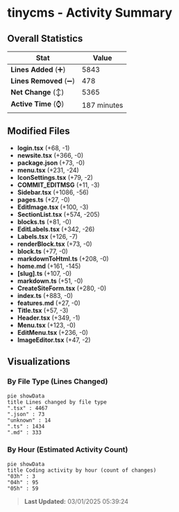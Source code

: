 # tinycms - Activity Summary 

## Overall Statistics

| Stat                   | Value                                                             |
| ---------------------- | ----------------------------------------------------------------- |
| **Lines Added** (➕)   | 5843                                          |
| **Lines Removed** (➖) | 478                                        |
| **Net Change** (↕)    | 5365                |
| **Active Time** (⌚)   | 187 minutes |


## Modified Files
- **login.tsx** (+68, -1)
- **newsite.tsx** (+366, -0)
- **package.json** (+73, -0)
- **menu.tsx** (+231, -24)
- **IconSettings.tsx** (+79, -2)
- **COMMIT_EDITMSG** (+11, -3)
- **Sidebar.tsx** (+1086, -56)
- **pages.ts** (+27, -0)
- **EditImage.tsx** (+100, -3)
- **SectionList.tsx** (+574, -205)
- **blocks.ts** (+81, -0)
- **EditLabels.tsx** (+342, -26)
- **Labels.tsx** (+126, -7)
- **renderBlock.tsx** (+73, -0)
- **block.ts** (+77, -0)
- **markdownToHtml.ts** (+208, -0)
- **home.md** (+161, -145)
- **[slug].ts** (+107, -0)
- **markdown.ts** (+51, -0)
- **CreateSiteForm.tsx** (+280, -0)
- **index.ts** (+883, -0)
- **features.md** (+27, -0)
- **Title.tsx** (+57, -3)
- **Header.tsx** (+349, -1)
- **Menu.tsx** (+123, -0)
- **EditMenu.tsx** (+236, -0)
- **ImageEditor.tsx** (+47, -2)

## Visualizations

### By File Type (Lines Changed)

```mermaid
pie showData
title Lines changed by file type
".tsx" : 4467
".json" : 73
"unknown" : 14
".ts" : 1434
".md" : 333
```

### By Hour (Estimated Activity Count)

```mermaid
pie showData
title Coding activity by hour (count of changes)
"03h" : 3
"04h" : 95
"05h" : 59
```


> **Last Updated:** 03/01/2025 05:39:24
